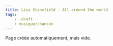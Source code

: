 ```yaml
---
title: Lisa Stansfield - All around the world
tags:
    - -draft
    - musique/chanson
---
```


Page créée automatiquement, mais vide.
